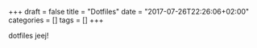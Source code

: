+++
draft = false
title = "Dotfiles"
date = "2017-07-26T22:26:06+02:00"
categories = []
tags = []
+++

dotfiles jeej!
